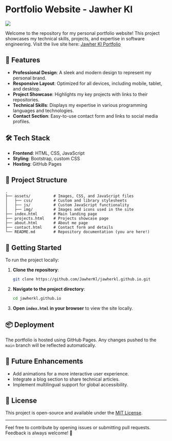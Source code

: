 # Portfolio Website - Jawher Kl

<img src ="https://github.com/soumyajiitt/Portfolio/blob/master/src/assets/portfolio.png" />

Welcome to the repository for my personal portfolio website! This project showcases my technical skills, projects, and expertise in software engineering. Visit the live site here: [Jawher Kl Portfolio](https://jawherkl.github.io)

## 🌟 Features

- **Professional Design**: A sleek and modern design to represent my personal brand.
- **Responsive Layout**: Optimized for all devices, including mobile, tablet, and desktop.
- **Project Showcase**: Highlights my key projects with links to their repositories.
- **Technical Skills**: Displays my expertise in various programming languages and technologies.
- **Contact Section**: Easy-to-use contact form and links to social media profiles.

## 🛠️ Tech Stack

- **Frontend**: HTML, CSS, JavaScript
- **Styling**: Bootstrap, custom CSS
- **Hosting**: GitHub Pages

## 📂 Project Structure

```
.
├── assets/          # Images, CSS, and JavaScript files
│   ├── css/         # Custom and library stylesheets
│   ├── js/          # Custom JavaScript functionality
│   ├── img/         # Images and icons used in the site
├── index.html       # Main landing page
├── projects.html    # Projects showcase page
├── about.html       # About me page
├── contact.html     # Contact form and details
└── README.md        # Repository documentation (you are here!)
```

## 🚀 Getting Started

To run the project locally:

1. **Clone the repository**:
   ```bash
   git clone https://github.com/JawherKl/jawherkl.github.io.git
   ```

2. **Navigate to the project directory**:
   ```bash
   cd jawherkl.github.io
   ```

3. **Open `index.html` in your browser** to view the site locally.

## 📦 Deployment

The portfolio is hosted using GitHub Pages. Any changes pushed to the `main` branch will be reflected automatically.

## 🎯 Future Enhancements

- Add animations for a more interactive user experience.
- Integrate a blog section to share technical articles.
- Implement multilingual support for global accessibility.

## 📝 License

This project is open-source and available under the [MIT License](LICENSE).

---

Feel free to contribute by opening issues or submitting pull requests. Feedback is always welcome! 🎉
